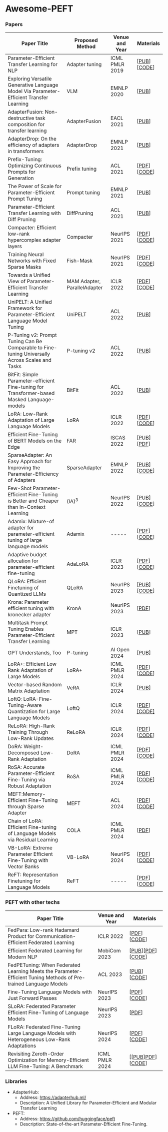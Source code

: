 # Awesome-PEFT
### Papers
|Paper Title|Proposed Method|Venue and Year|Materials|
|------------------------------|------------------------------|------------------------------|------------------------------|
|Parameter-Efficient Transfer Learning for NLP|Adapter tuning|ICML PMLR 2019|[[PUB](https://proceedings.mlr.press/v97/houlsby19a.html)][[CODE](https://github.com/google-research/adapter-bert)]|
|Exploring Versatile Generative Language Model Via Parameter-Efficient Transfer Learning|VLM|EMNLP 2020|[[PUB](https://aclanthology.org/2020.findings-emnlp.41/)]|
|AdapterFusion: Non-destructive task composition for transfer learning|AdapterFusion|EACL 2021|[[PUB](https://aclanthology.org/2021.eacl-main.39/?utm_campaign=NLP%20News&utm_medium=email&utm_source=Revue%20newsletter)]|
|AdapterDrop: On the efficiency of adapters in transformers|AdapterDrop|EMNLP 2021|[[PUB](https://aclanthology.org/2021.emnlp-main.626/)]|
|Prefix-Tuning: Optimizing Continuous Prompts for Generation|Prefix tuning|ACL 2021|[[PDF](https://xiangli1999.github.io/pdf/prefix_tuning.pdf)][[CODE](https://github.com/XiangLi1999/PrefixTuning)]|
|The Power of Scale for Parameter-Efficient Prompt Tuning| Prompt tuning|EMNLP 2021|[[PUB](https://aclanthology.org/2021.emnlp-main.243/)]|
|Parameter-Efficient Transfer Learning with Diff Pruning|DiffPruning|ACL 2021|[[PUB](https://aclanthology.org/2021.acl-long.378/)]|
|Compacter: Efficient low-rank hypercomplex adapter layers|Compacter|NeurIPS 2021|[[PDF](https://proceedings.neurips.cc/paper/2021/file/081be9fdff07f3bc808f935906ef70c0-Paper.pdf)][[CODE](https://github.com/rabeehk/compacter)]|
|Training Neural Networks with Fixed Sparse Masks|Fish-Mask|NeurIPS 2021|[[PDF](https://proceedings.neurips.cc/paper/2021/file/cb2653f548f8709598e8b5156738cc51-Paper.pdf)][[CODE](https://github.com/varunnair18/FISH)]|
|Towards a Unified View of Parameter-Efficient Transfer Learning|MAM Adapter, ParallelAdapter|ICLR 2022|[[PDF](https://xuezhemax.github.io/assets/publications/pdfs/iclr2022_towards.pdf)][[CODE](https://github.com/jxhe/unify-parameter-efficient-tuning)]|
|UniPELT: A Unified Framework for Parameter-Efficient Language Model Tuning|UniPELT|ACL 2022|[[PUB](https://aclanthology.org/2022.acl-long.433/)]|
|P-Tuning v2: Prompt Tuning Can Be Comparable to Fine-tuning Universally Across Scales and Tasks|P-tuning v2|ACL 2022|[[PUB](https://aclanthology.org/2022.acl-short.8/)]|
|BitFit: Simple Parameter-efficient Fine-tuning for Transformer-based Masked Language-models|BitFit|ACL 2022|[[PUB](https://aclanthology.org/2022.acl-short.1/)]|
|LoRA: Low-Rank Adaptation of Large Language Models|LoRA|ICLR 2022|[[PDF](https://openreview.net/pdf?id=nZeVKeeFYf9)][[CODE](https://github.com/microsoft/LoRA)]|
|Efficient Fine-Tuning of BERT Models on the Edge|FAR|ISCAS 2022|[[PUB](https://ieeexplore.ieee.org/abstract/document/9937567)][[PDF](https://arxiv.org/pdf/2205.01541)]|
|SparseAdapter: An Easy Approach for Improving the Parameter-Efficiency of Adapters|SparseAdapter|EMNLP 2022|[[PUB](https://aclanthology.org/2022.findings-emnlp.160/)][[CODE](https://github.com/Shwai-He/SparseAdapter)]|
|Few-Shot Parameter-Efficient Fine-Tuning is Better and Cheaper than In-Context Learning|(IA)<SUP>3<SUP/>|NeurIPS 2022|[[PUB](https://proceedings.neurips.cc/paper_files/paper/2022/hash/0cde695b83bd186c1fd456302888454c-Abstract-Conference.html)][[CODE](https://github.com/r-three/t-few)]|
| Adamix: Mixture-of adapter for parameter-efficient tuning of large language models|Adamix|-----|[[PDF](https://www.microsoft.com/en-us/research/uploads/prod/2022/05/Mixture_of_Adapters-628fa6a57efd3.pdf)][[CODE](https://github.com/microsoft/AdaMix)]|
|Adaptive budget allocation for parameter-efficient fine-tuning|AdaLoRA|ICLR 2023|[[PDF](https://par.nsf.gov/servlets/purl/10471451)][[CODE](https://github.com/QingruZhang/AdaLoRA)]|
|QLoRA: Efficient Finetuning of Quantized LLMs|QLoRA|NeurIPS 2023|[[PUB](https://proceedings.neurips.cc/paper_files/paper/2023/hash/1feb87871436031bdc0f2beaa62a049b-Abstract-Conference.html)][[CODE](https://github.com/artidoro/qlora)]|
|Krona: Parameter efficient tuning with kronecker adapter|KronA|NeurIPS 2023|[[PDF](https://neurips2023-enlsp.github.io/papers/paper_61.pdf)]|
|Multitask Prompt Tuning Enables Parameter-Efficient Transfer Learning|MPT|ICLR 2023|[[PUB](https://zhenwang9102.github.io/mpt.html)]|
|GPT Understands, Too|P-tuning|AI Open 2024|[[PUB](https://www.sciencedirect.com/science/article/pii/S2666651023000141)]|
|LoRA+: Efficient Low Rank Adaptation of Large Models|LoRA+|ICML PMLR 2024|[[PDF](https://openreview.net/pdf?id=NEv8YqBROO)][[CODE](https://github.com/nikhil-ghosh-berkeley/loraplus)]|
|Vector-based Random Matrix Adaptation|VeRA|ICLR 2024|[[PUB](https://dkopi.github.io/vera/)]|
|LoftQ: LoRA-Fine-Tuning-Aware Quantization for Large Language Models|LoftQ|ICLR 2024|[[PDF](https://openreview.net/pdf?id=LzPWWPAdY4)][[CODE]](https://github.com/yxli2123/LoftQ)|
|ReLoRA: High-Rank Training Through Low-Rank Updates|ReLoRA|ICLR 2024|[[PDF](https://openreview.net/pdf?id=DLJznSp6X3)][[CODE](https://github.com/guitaricet/relora)]|
|DoRA: Weight-Decomposed Low-Rank Adaptation|DoRA|ICML PMLR 2024|[[PDF](https://openreview.net/pdf?id=3d5CIRG1n2)][[CODE](https://github.com/NVlabs/DoRA)]|
|RoSA: Accurate Parameter-Efficient Fine-Tuning via Robust Adaptation|RoSA|ICML PMLR 2024|[[PDF](https://openreview.net/pdf?id=FYvpxyS43U)][[CODE](https://github.com/IST-DASLab/RoSA)]|
|MEFT:Memory-Efficient Fine-Tuning through Sparse Adapter|MEFT|ACL 2024|[[PDF](https://arxiv.org/pdf/2406.04984)][[CODE](https://github.com/CURRENTF/MEFT)]|
|Chain of LoRA: Efficient Fine-tuning of Language Models via Residual Learning|COLA|ICML PMLR 2024|[[PDF](https://arxiv.org/pdf/2401.04151)]|
|VB-LoRA: Extreme Parameter Efficient Fine-Tuning with Vector Banks|VB-LoRA|NeurIPS 2024|[[PDF](https://arxiv.org/pdf/2405.15179)][[CODE](https://github.com/leo-yangli/VB-LoRA)]|
|ReFT: Representation Finetuning for Language Models|ReFT|-----|[[PDF](https://arxiv.org/pdf/2404.03592)][[CODE](https://github.com/stanfordnlp/pyreft)]|

### PEFT with other techs
|Paper Title|Venue and Year|Materials|
|------------------------------|------------------------------|------------------------------|
|FedPara: Low-rank Hadamard Product for Communication-Efficient Federated Learning|ICLR 2022|[[PDF](https://openreview.net/pdf?id=d71n4ftoCBy)][[CODE](https://github.com/South-hw/FedPara_ICLR22)]|
|Efficient Federated Learning for Modern NLP|MobiCom 2023|[[PUB](https://dl.acm.org/doi/abs/10.1145/3570361.3592505)][[PDF](https://www.caidongqi.com/pdf/AutoFedNLP.pdf)][[CODE](https://github.com/UbiquitousLearning/FedAdapter)]|
|FedPETuning: When Federated Learning Meets the Parameter-Efficient Tuning Methods of Pre-trained Language Models|ACL 2023|[[PUB](https://aclanthology.org/2023.findings-acl.632/)][[CODE](https://github.com/SMILELab-FL/FedPETuning)]|
|Fine-Tuning Language Models with Just Forward Passes|NeurIPS 2023|[[PDF](https://arxiv.org/pdf/2305.17333)][[CODE](https://github.com/princeton-nlp/MeZO)]|
|SLoRA: Federated Parameter Efficient Fine-Tuning of Language Models|NeurIPS 2023|[[PDF](https://openreview.net/pdf?id=06quMTmtRV)]|
|FLoRA: Federated Fine-Tuning Large Language Models with Heterogeneous Low-Rank Adaptations|NeurIPS 2024|[[PDF](https://openreview.net/pdf?id=TcCorXxNJQ)][[CODE](https://github.com/ATP-1010/FederatedLLM)]|
|Revisiting Zeroth-Order Optimization for Memory-Efficient LLM Fine-Tuning: A Benchmark|ICML PMLR 2024|[[[PUB](https://sites.google.com/view/zo-tutorial-aaai-2024/)][PDF](https://arxiv.org/pdf/2402.11592)][[CODE](https://github.com/ZO-Bench/ZO-LLM)]|
### Libraries
* AdapterHub:
  * Address: https://adapterhub.ml/
  * Description: A Unified Library for Parameter-Efficient and Modular Transfer Learning
* PEFT:
  * Address: https://github.com/huggingface/peft
  * Description: State-of-the-art Parameter-Efficient Fine-Tuning.
<!--## Star History

<a href="https://github.com/XiaoshuangJi/Awesome-PEFT&Date">
  <picture>
    <source media="(prefers-color-scheme: dark)" srcset="https://api.star-history.com/svg?repos=XiaoshuangJi/Awesome-PEFT&type=Date&theme=dark" />
    <source media="(prefers-color-scheme: light)" srcset="https://api.star-history.com/svg?repos=XiaoshuangJi/Awesome-PEFT&type=Date" />
    <img alt="Star History Chart" src="https://api.star-history.com/svg?repos=XiaoshuangJi/Awesome-PEFT&type=Date" />
  </picture>
</a>-->
